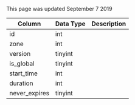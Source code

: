 This page was updated September 7 2019

| Column        | Data Type | Description |
| ------------- | --------- | ----------- |
| id            | int       |             |
| zone          | int       |             |
| version       | tinyint   |             |
| is_global     | tinyint   |             |
| start_time    | int       |             |
| duration      | int       |             |
| never_expires | tinyint   |             |